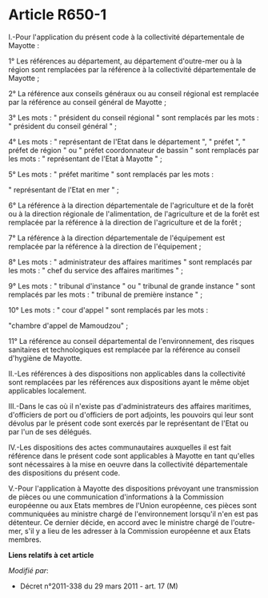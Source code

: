 # Article R650-1

I.-Pour l'application du présent code à la collectivité départementale de Mayotte : 

1° Les références au département, au département d'outre-mer ou à la région sont remplacées par la référence à la
collectivité départementale de Mayotte ; 

2° La référence aux conseils généraux ou au conseil régional est remplacée par la référence au conseil général de Mayotte ; 

3° Les mots : " président du conseil régional " sont remplacés par les mots : " président du conseil général " ; 

4° Les mots : " représentant de l'Etat dans le département ", " préfet ", " préfet de région " ou " préfet coordonnateur de
bassin " sont remplacés par les mots : " représentant de l'Etat à Mayotte " ; 

5° Les mots : " préfet maritime " sont remplacés par les mots : 

" représentant de l'Etat en mer " ; 

6° La référence à la direction départementale de l'agriculture et de la forêt ou à la direction régionale de l'alimentation,
de l'agriculture et de la forêt est remplacée par la référence à la direction de l'agriculture et de la forêt ; 

7° La référence à la direction départementale de l'équipement est remplacée par la référence à la direction de
l'équipement ; 

8° Les mots : " administrateur des affaires maritimes " sont remplacés par les mots : " chef du service des affaires
maritimes " ; 

9° Les mots : " tribunal d'instance " ou " tribunal de grande instance " sont remplacés par les mots : " tribunal de première
instance " ; 

10° Les mots : " cour d'appel " sont remplacés par les mots :

"chambre d'appel de Mamoudzou" ; 

11° La référence au conseil départemental de l'environnement, des risques sanitaires et technologiques est remplacée par la
référence au conseil d'hygiène de Mayotte. 

II.-Les références à des dispositions non applicables dans la collectivité sont remplacées par les références aux
dispositions ayant le même objet applicables localement. 

III.-Dans le cas où il n'existe pas d'administrateurs des affaires maritimes, d'officiers de port ou d'officiers de port
adjoints, les pouvoirs qui leur sont dévolus par le présent code sont exercés par le représentant de l'Etat ou par l'un de
ses délégués. 

IV.-Les dispositions des actes communautaires auxquelles il est fait référence dans le présent code sont applicables à
Mayotte en tant qu'elles sont nécessaires à la mise en oeuvre dans la collectivité départementale des dispositions du présent
code. 

V.-Pour l'application à Mayotte des dispositions prévoyant une transmission de pièces ou une communication d'informations à
la Commission européenne ou aux Etats membres de l'Union européenne, ces pièces sont communiquées au ministre chargé de
l'environnement lorsqu'il n'en est pas détenteur. Ce dernier décide, en accord avec le ministre chargé de l'outre-mer, s'il y
a lieu de les adresser à la Commission européenne et aux Etats membres.

**Liens relatifs à cet article**

_Modifié par_:

  - Décret n°2011-338 du 29 mars 2011 - art. 17 (M)
